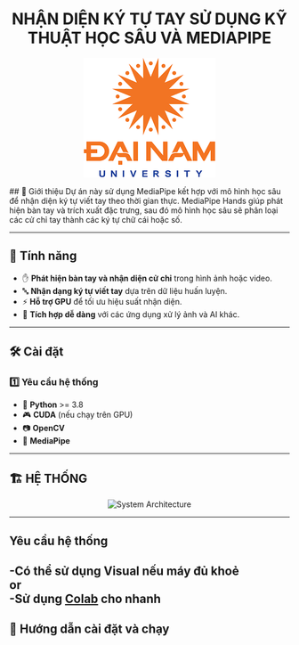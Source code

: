 <h1 align="center">NHẬN DIỆN KÝ TỰ TAY SỬ DỤNG KỸ THUẬT HỌC SÂU VÀ MEDIAPIPE</h1>

<div align="center">

</p>

![Made by AIoTLab](https://github.com/nguyenhongson05/Nhan-dien-dem-so-ngon-tay/blob/main/dnu.png?raw=true)
</div>
## 📌 Giới thiệu  
Dự án này sử dụng MediaPipe kết hợp với mô hình học sâu để nhận diện ký tự viết tay theo thời gian thực. MediaPipe Hands giúp phát hiện bàn tay và trích xuất đặc trưng, sau đó mô hình học sâu sẽ phân loại các cử chỉ tay thành các ký tự chữ cái hoặc số.

---  
## 🎯 Tính năng  
- ✋ **Phát hiện bàn tay và nhận diện cử chỉ** trong hình ảnh hoặc video.
- 🔤 **Nhận dạng ký tự viết tay** dựa trên dữ liệu huấn luyện.
- ⚡ **Hỗ trợ GPU** để tối ưu hiệu suất nhận diện.
- 🔗 **Tích hợp dễ dàng** với các ứng dụng xử lý ảnh và AI khác.

--- 
## 🛠️ Cài đặt  
### 1️⃣ Yêu cầu hệ thống  
- 🐍 **Python** >= 3.8  
- 🎮 **CUDA** (nếu chạy trên GPU)  
- 📷 **OpenCV**  
- 🤖 **MediaPipe**
---
## 🏗️ HỆ THỐNG
<p align="center">
  <img src="" alt="System Architecture" width="800"/>
</p>

---
##  Yêu cầu hệ thống

-Có thể sử dụng Visual nếu máy đủ khoẻ 
<br>
or
<br>
-Sử dụng <a href="https://colab.google/" target="_blank">Colab</a> cho nhanh
---
## 🚀 Hướng dẫn cài đặt và chạy
